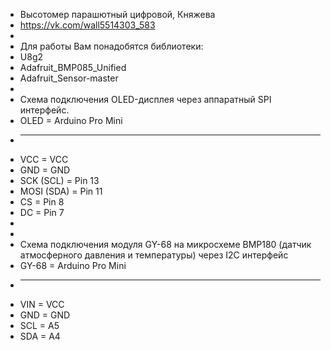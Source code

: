  *   Высотомер парашютный цифровой, Княжева
 *   https://vk.com/wall5514303_583
 *   
 *   Для работы Вам понадобятся библиотеки:
 *   U8g2
 *   Adafruit_BMP085_Unified
 *   Adafruit_Sensor-master
 *    
 *   Схема подключения OLED-дисплея через аппаратный SPI интерфейс.
 *   OLED        = Arduino Pro Mini
 *   -----------------------------
 *   VCC         = VCC
 *   GND         = GND
 *   SCK (SCL)   = Pin 13
 *   MOSI (SDA)  = Pin 11
 *   CS          = Pin 8
 *   DC          = Pin 7
 *   
 *   
 *   Схема подключения модуля GY-68 на микросхеме BMP180 (датчик атмосферного давления и температуры) через I2C интерфейс
 *   GY-68       = Arduino Pro Mini
 *   -----------------------------
 *   VIN         = VCC
 *   GND         = GND
 *   SCL         = A5
 *   SDA         = A4
